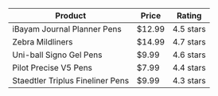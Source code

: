 | Product | Price | Rating |
|---------|-------|--------|
| iBayam Journal Planner Pens | $12.99 | 4.5 stars |
| Zebra Mildliners | $14.99 | 4.7 stars |
| Uni-ball Signo Gel Pens | $9.99 | 4.6 stars |
| Pilot Precise V5 Pens | $7.99 | 4.4 stars |
| Staedtler Triplus Fineliner Pens | $9.99 | 4.3 stars |